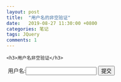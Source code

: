 ```yaml
---
layout: post
title:  "用户名的非空验证"
date:   2019-08-27 11:30:00 +0800
categories: 笔记
tags: JQuery
comments: 1
---
```





<!DOCTYPE html>
<html lang="en">
<head>
    <meta charset="UTF-8">
    <meta name="viewport" content="width=device-width, initial-scale=1.0">
    <meta http-equiv="X-UA-Compatible" content="ie=edge">
    <title>test1.html</title>
    <script src="https://cdn.staticfile.org/jquery/2.1.1/jquery.min.js"></script></head>
<body>

    <h3>用户名非空验证</h3>
​    用户名:<input type="text" class="name">
   <button onclick="test()"> 提交</button>
</body>
    <Script>
        function test(){
            var name=$(".name").val();
            alert(name);
            //进行姓名的非空验证
            if(name ==null){
                alert("用户名为空，注册失败！");
            }
            // if(name!=null){
            //     alert("恭喜您,注册成功!");
            // }
            // else{
            //     alert("用户名为空，注册失败！");
            // }
        }     
    </Script>
</html>




<!--                      
    if(name.length==0){
        alert("lenght=0");
    }
    if(name=''){
        alert("空字符串");
    }
    //－－－－－－－－－－－－－－－－－－－
    var str=null;
    var str='null';
    alert(str);
    alert( typeof(str));
    var str1='';
    alert( typeof(str1));

 -->
<!-- 
    　　　　总结 
1.使用input输入框进行非空验证方法:

- 判断输入框内容是否为空字符串，$(".class").val()=='';
- 判断输入框内容长度是否为０：$(".class").val().length==0;

- var str1 = null; 　　　str引用为空；
  var str2 = "";　　　　 str引用一个空字符串；
  也就是null没有分配空间，""分配了空间；
  因此str1还不是一个实例化的对象，而str2已经实例化。-->